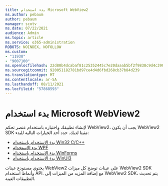 ```yaml
---
title: بدء استخدام Microsoft WebView2
ms.author: pebaum
author: pebaum
manager: scotv
ms.date: 07/22/2021
audience: Admin
ms.topic: article
ms.service: o365-administration
ROBOTS: NOINDEX, NOFOLLOW
ms.custom:
- "11938"
- "9007100"
ms.openlocfilehash: 22d80b4dcabaf81c25352445c7e20daaab5bf2f9838c9d4c39057bda423a2ecc
ms.sourcegitcommit: 920051182781bd97ce4d4d6fbd268cb37b84d239
ms.translationtype: MT
ms.contentlocale: ar-SA
ms.lasthandoff: 08/11/2021
ms.locfileid: "57868593"
---
```

# <a name="get-started-with-microsoft-webview2"></a>بدء استخدام Microsoft WebView2

لإنشاء تطبيقك واختباره باستخدام عنصر تحكم WebView2، يجب أن يكون WebView2 SDK مثبتا لديك. حدد أحد الخيارات التالية للبدء:

- [بدء الاستخدام باستخدام Win32 C/C++](https://docs.microsoft.com/microsoft-edge/webview2/get-started/win32)
- [بدء الاستخدام WPF](https://docs.microsoft.com/microsoft-edge/webview2/get-started/wpf)
- [بدء الاستخدام باستخدام WinForms](https://docs.microsoft.com/microsoft-edge/webview2/get-started/winforms)
- [بدء الاستخدام باستخدام WinUI3](https://docs.microsoft.com/microsoft-edge/webview2/get-started/winui)

يحتوي مستودع عينات WebView2 على عينات توضح كل ميزات WebView2 SDK وأنماط استخدام API. مع إضافة المزيد من الميزات إلى WebView2 SDK، يتم تحديث التطبيقات العينة.

